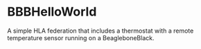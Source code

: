 # BBBHelloWorld
A simple HLA federation that includes a thermostat with a remote temperature sensor running on a BeagleboneBlack.
